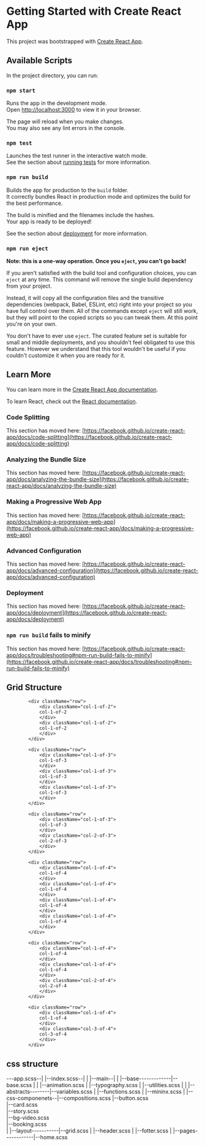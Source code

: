 # Getting Started with Create React App

This project was bootstrapped with [Create React App](https://github.com/facebook/create-react-app).

## Available Scripts

In the project directory, you can run:

### `npm start`

Runs the app in the development mode.\
Open [http://localhost:3000](http://localhost:3000) to view it in your browser.

The page will reload when you make changes.\
You may also see any lint errors in the console.

### `npm test`

Launches the test runner in the interactive watch mode.\
See the section about [running tests](https://facebook.github.io/create-react-app/docs/running-tests) for more information.

### `npm run build`

Builds the app for production to the `build` folder.\
It correctly bundles React in production mode and optimizes the build for the best performance.

The build is minified and the filenames include the hashes.\
Your app is ready to be deployed!

See the section about [deployment](https://facebook.github.io/create-react-app/docs/deployment) for more information.

### `npm run eject`

**Note: this is a one-way operation. Once you `eject`, you can't go back!**

If you aren't satisfied with the build tool and configuration choices, you can `eject` at any time. This command will remove the single build dependency from your project.

Instead, it will copy all the configuration files and the transitive dependencies (webpack, Babel, ESLint, etc) right into your project so you have full control over them. All of the commands except `eject` will still work, but they will point to the copied scripts so you can tweak them. At this point you're on your own.

You don't have to ever use `eject`. The curated feature set is suitable for small and middle deployments, and you shouldn't feel obligated to use this feature. However we understand that this tool wouldn't be useful if you couldn't customize it when you are ready for it.

## Learn More

You can learn more in the [Create React App documentation](https://facebook.github.io/create-react-app/docs/getting-started).

To learn React, check out the [React documentation](https://reactjs.org/).

### Code Splitting

This section has moved here: [https://facebook.github.io/create-react-app/docs/code-splitting](https://facebook.github.io/create-react-app/docs/code-splitting)

### Analyzing the Bundle Size

This section has moved here: [https://facebook.github.io/create-react-app/docs/analyzing-the-bundle-size](https://facebook.github.io/create-react-app/docs/analyzing-the-bundle-size)

### Making a Progressive Web App

This section has moved here: [https://facebook.github.io/create-react-app/docs/making-a-progressive-web-app](https://facebook.github.io/create-react-app/docs/making-a-progressive-web-app)

### Advanced Configuration

This section has moved here: [https://facebook.github.io/create-react-app/docs/advanced-configuration](https://facebook.github.io/create-react-app/docs/advanced-configuration)

### Deployment

This section has moved here: [https://facebook.github.io/create-react-app/docs/deployment](https://facebook.github.io/create-react-app/docs/deployment)

### `npm run build` fails to minify

This section has moved here: [https://facebook.github.io/create-react-app/docs/troubleshooting#npm-run-build-fails-to-minify](https://facebook.github.io/create-react-app/docs/troubleshooting#npm-run-build-fails-to-minify)


## Grid Structure
<section className="grid-test">
            
            <div className="row">
                <div className="col-1-of-2">
                col-1-of-2
                </div>
                <div className="col-1-of-2">
                col-1-of-2
                </div>
            </div>

            <div className="row">
                <div className="col-1-of-3">
                col-1-of-3
                </div>
                <div className="col-1-of-3">
                col-1-of-3
                </div>
                <div className="col-1-of-3">
                col-1-of-3
                </div>
            </div>

            <div className="row">
                <div className="col-1-of-3">
                col-1-of-3
                </div>
                <div className="col-2-of-3">
                col-2-of-3
                </div>
            </div>

            <div className="row">
                <div className="col-1-of-4">
                col-1-of-4
                </div>
                <div className="col-1-of-4">
                col-1-of-4
                </div>
                <div className="col-1-of-4">
                col-1-of-4
                </div>
                <div className="col-1-of-4">
                col-1-of-4
                </div>
            </div>

            <div className="row">
                <div className="col-1-of-4">
                col-1-of-4
                </div>
                <div className="col-1-of-4">
                col-1-of-4
                </div>
                <div className="col-2-of-4">
                col-2-of-4
                </div>
            </div>

            <div className="row">
                <div className="col-1-of-4">
                col-1-of-4
                </div>
                <div className="col-3-of-4">
                col-3-of-4
                </div>
            </div>
</section> 


## css structure

---app.scss--|
             |--index.scss--|
             |              |--main--|
                            |        |--base-------------|--base.scss
                            |        |                   |--animation.scss
                                     |                   |--typography.scss
                                     |                   |--utilities.scss
                                     |
                                     |
                                     |--abstracts--------|--variables.scss
                                     |                   |--functions.scss
                                     |                   |--mininx.scss
                                     | 
                                     |--css-componenets--|--compositions.scss
                                                         |--button.scss    
                                                         |--card.scss    
                                                         |--story.scss    
                                                         |--bg-video.scss    
                                                         |--booking.scss    
                                     |
                                     |--layout-----------|--grid.scss
                                     |                   |--header.scss
                                     |                   |--fotter.scss
                                     |
                                     |--pages------------|--home.scss
